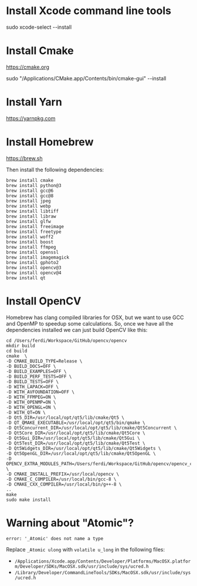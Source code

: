 # Install Xcode command line tools

sudo xcode-select --install



# Install Cmake

https://cmake.org

sudo "/Applications/CMake.app/Contents/bin/cmake-gui" --install



# Install Yarn

https://yarnpkg.com



# Install Homebrew

https://brew.sh

Then install the following dependencies:

```
brew install cmake
brew install python@3
brew install gcc@6
brew install gcc@8
brew install jpeg
brew install webp
brew install libtiff
brew install libraw
brew install glfw
brew install freeimage
brew install freetype
brew install woff2
brew install boost
brew install ffmpeg
brew install openssl
brew install imagemagick
brew install gphoto2
brew install opencv@3
brew install opencv@4
brew install qt
```



# Install OpenCV

Homebrew has clang compiled libraries for OSX, but we want to use GCC and OpenMP to speedup some calculations.
So, once we have all the dependencies installed we can just build OpenCV like this:

```
cd /Users/ferdi/Workspace/GitHub/opencv/opencv
mkdir build
cd build
cmake  \
-D CMAKE_BUILD_TYPE=Release \
-D BUILD_DOCS=OFF \
-D BUILD_EXAMPLES=OFF \
-D BUILD_PERF_TESTS=OFF \
-D BUILD_TESTS=OFF \
-D WITH_LAPACK=OFF \
-D WITH_AVFOUNDATION=OFF \
-D WITH_FFMPEG=ON \
-D WITH_OPENMP=ON \
-D WITH_OPENGL=ON \
-D WITH_QT=ON \
-D Qt5_DIR=/usr/local/opt/qt5/lib/cmake/Qt5 \
-D QT_QMAKE_EXECUTABLE=/usr/local/opt/qt5/bin/qmake \
-D Qt5Concurrent_DIR=/usr/local/opt/qt5/lib/cmake/Qt5Concurrent \
-D Qt5Core_DIR=/usr/local/opt/qt5/lib/cmake/Qt5Core \
-D Qt5Gui_DIR=/usr/local/opt/qt5/lib/cmake/Qt5Gui \
-D Qt5Test_DIR=/usr/local/opt/qt5/lib/cmake/Qt5Test \
-D Qt5Widgets_DIR=/usr/local/opt/qt5/lib/cmake/Qt5Widgets \
-D Qt5OpenGL_DIR=/usr/local/opt/qt5/lib/cmake/Qt5OpenGL \
-D OPENCV_EXTRA_MODULES_PATH=/Users/ferdi/Workspace/GitHub/opencv/opencv_contrib/modules \
-D CMAKE_INSTALL_PREFIX=/usr/local/opencv \
-D CMAKE_C_COMPILER=/usr/local/bin/gcc-8 \
-D CMAKE_CXX_COMPILER=/usr/local/bin/g++-8 \
..
make
sudo make install
```



# Warning about "Atomic"?

`error: '_Atomic' does not name a type`

Replace `_Atomic ulong` with `volatile u_long` in the following files:

- `/Applications/Xcode.app/Contents/Developer/Platforms/MacOSX.platform/Developer/SDKs/MacOSX.sdk/usr/include/sys/ucred.h`
- `/Library/Developer/CommandLineTools/SDKs/MacOSX.sdk/usr/include/sys/ucred.h`


